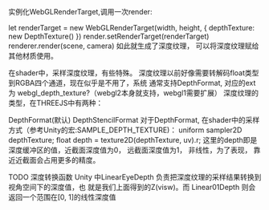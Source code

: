 实例化WebGLRenderTarget,调用一次render:

let renderTarget = new WebGLRenderTarget(width, height, {
  depthTexture: new DepthTexture()
})
render.setRenderTarget(renderTarget)
renderer.render(scene, camera)
如此就生成了深度纹理， 可以将深度纹理赋给其他材质使用。

在shader中，采样深度纹理，有些特殊。
深度纹理以前好像需要转解码float类型到RGBA四个通道，现在似乎是不用了，系统
通常支持DepthFormat, 对应的ext为 webgl_depth_texture?（webgl2本身就支持，webgl1需要扩展）
深度纹理的类型，在THREEJS中有两种：

DepthFormat(默认)
DepthStencilFormat
对于DepthFormat, 在shader中的采样方式（参考Unity的宏:SAMPLE_DEPTH_TEXTURE)：
uniform sampler2D depthTexture;
float depth = texture2D(depthTexture, uv).r;
这里的depth即是深度缓冲区的值，近截面深度值为0， 远截面深度值为1， 非线性，为了表现，
靠近近截面会占用更多的精度。

TODO 深度转换函数
Unity 中LinearEyeDepth 负责把深度纹理的采样结果转换到视角空间下的深度值，也 就是我们上面得到的Z(visw)。而 Linear01Depth 则会返回一个范围在[0, 1]的线性深度值
